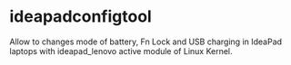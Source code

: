 # ideapadconfigtool
Allow to changes mode of battery, Fn Lock and USB charging in IdeaPad laptops with ideapad_lenovo active module of Linux Kernel.
